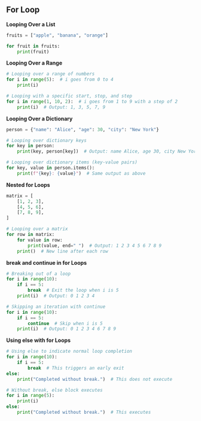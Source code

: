 ## For Loop
**Looping Over a List**  
```python
fruits = ["apple", "banana", "orange"]

for fruit in fruits:
    print(fruit)
```  
**Looping Over a Range**  
```python
# Looping over a range of numbers
for i in range(5):  # i goes from 0 to 4
    print(i)

# Looping with a specific start, stop, and step
for i in range(1, 10, 2):  # i goes from 1 to 9 with a step of 2
    print(i)  # Output: 1, 3, 5, 7, 9
```  
**Looping Over a Dictionary**  
```python
person = {"name": "Alice", "age": 30, "city": "New York"}

# Looping over dictionary keys
for key in person:
    print(key, person[key])  # Output: name Alice, age 30, city New York

# Looping over dictionary items (key-value pairs)
for key, value in person.items():
    print(f"{key}: {value}")  # Same output as above
```  
**Nested for Loops**  
```python
matrix = [
    [1, 2, 3],
    [4, 5, 6],
    [7, 8, 9],
]

# Looping over a matrix
for row in matrix:
    for value in row:
        print(value, end=" ")  # Output: 1 2 3 4 5 6 7 8 9
    print()  # New line after each row
```  
**break and continue in for Loops**  
```python
# Breaking out of a loop
for i in range(10):
    if i == 5:
        break  # Exit the loop when i is 5
    print(i)  # Output: 0 1 2 3 4

# Skipping an iteration with continue
for i in range(10):
    if i == 5:
        continue  # Skip when i is 5
    print(i)  # Output: 0 1 2 3 4 6 7 8 9
```  
**Using else with for Loops**  
```python
# Using else to indicate normal loop completion
for i in range(10):
    if i == 5:
        break  # This triggers an early exit
else:
    print("Completed without break.")  # This does not execute

# Without break, else block executes
for i in range(5):
    print(i)
else:
    print("Completed without break.")  # This executes
```  
